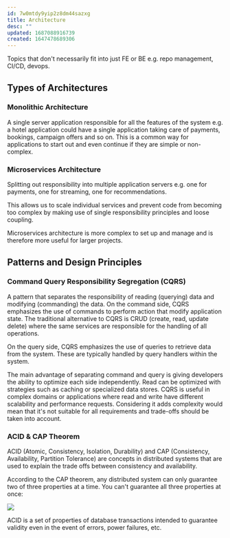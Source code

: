 ```yaml
---
id: 7w0mtdy9yip2z8dm44sazxg
title: Architecture
desc: ""
updated: 1687088916739
created: 1647478689306
---
```


Topics that don't necessarily fit into just FE or BE e.g. repo management, CI/CD, devops.

## Types of Architectures

### Monolithic Architecture

A single server application
responsible for all the features of the system e.g. a hotel application could have a single application taking care of payments, bookings, campaign offers and so on. This is a common way for applications to start out and even continue if they are simple or non-complex.

### Microservices Architecture

Splitting out responsibility into multiple application servers e.g. one for payments, one for streaming, one for recommendations.

This allows us to scale individual services and prevent code from becoming too complex by making use of single responsibility principles and loose coupling.

Microservices architecture is more complex to set up and manage and is therefore more useful for larger projects.

## Patterns and Design Principles

### Command Query Responsibility Segregation (CQRS)

A pattern that separates the responsibility of reading (querying) data and modifying (commanding) the data. On the command side, CQRS emphasizes the use of commands to perform action that modify application state. The traditional alternative to CQRS is CRUD (create, read, update delete) where the same services are responsible for the handling of all operations.

On the query side, CQRS emphasizes the use of queries to retrieve data from the system. These are typically handled by query handlers within the system.

The main advantage of separating command and query is giving developers the ability to optimize each side independently. Read can be optimized with strategies such as caching or specialized data stores. CQRS is useful in complex domains or applications where read and write have different scalability and performance requests. Considering it adds complexity would mean that it's not suitable for all requirements and trade-offs should be taken into account.

### ACID & CAP Theorem

ACID (Atomic, Consistency, Isolation, Durability) and CAP (Consistency, Availability, Partition Tolerance) are concepts in distributed systems that are used to explain the trade offs between consistency and availability.

According to the CAP theorem, any distributed system can only guarantee two of three properties at a time. You can't guarantee all three properties at once:

<img src="https://miro.medium.com/v2/resize:fit:1400/format:webp/1*Br1FrvKnK3hU6Xl_LbDkwg.png">

ACID is a set of properties of database transactions intended to guarantee validity even in the event of errors, power failures, etc.
